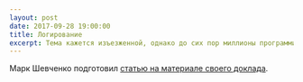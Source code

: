 ```yaml
---
layout: post
date: 2017-09-28 19:00:00
title: Логирование
excerpt: Тема кажется изъезженной, однако до сих пор миллионы программистов замусоривают свой код логированием. Отрубать руки, или есть другие способы?
---
```


Марк Шевченко подготовил [статью на материале своего доклада](http://markshevchenko.pro/2017/09/28/logging/).
